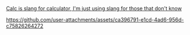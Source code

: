 [Calc is slang for calculator, I'm just using slang for those that don't know](https://www.youtube.com/watch?v=48ZlFou5oyc)

https://github.com/user-attachments/assets/ca396791-e1cd-4ad6-956d-c75826264272
